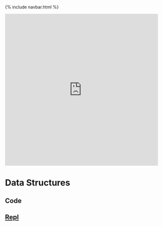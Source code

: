 {% include navbar.html %}

<iframe frameborder="0" width="100%" height="500px" src="https://replit.com/@charlesElipton/Tri-3-Kurtis-Kwan?embed=true"></iframe>


# Data Structures
## Code
## [Repl](https://replit.com/@charlesElipton/Tri-3-Kurtis-Kwan#.replit)
